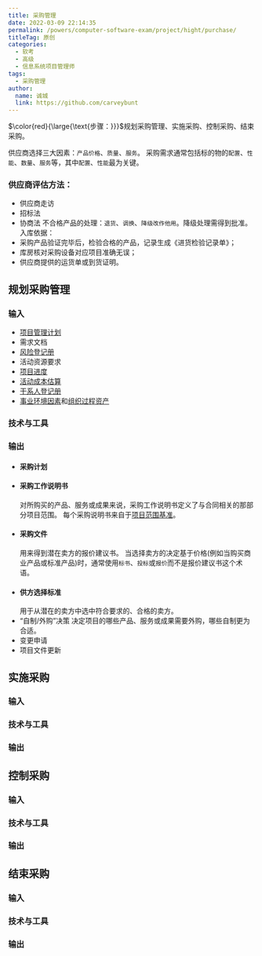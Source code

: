 ```yaml
---
title: 采购管理
date: 2022-03-09 22:14:35
permalink: /powers/computer-software-exam/project/hight/purchase/
titleTag: 原创
categories: 
  - 软考
  - 高级
  - 信息系统项目管理师
tags: 
  - 采购管理
author: 
  name: 诚城
  link: https://github.com/carveybunt
---
```


$\color{red}{\large{\text{步骤：}}}$规划采购管理、实施采购、控制采购、结束采购。

供应商选择三大因素：`产品价格`、`质量`、`服务`。
采购需求通常包括标的物的`配置`、`性能`、`数量`、`服务`等，其中`配置`、`性能`最为关键。

<!-- more -->

### 供应商评估方法：
- 供应商走访
- 招标法
- 协商法
不合格产品的处理：`退货`、`调换`、`降级改作他用`。降级处理需得到批准。
入库依据：
- 采购产品验证完毕后，检验合格的产品，记录生成《进货检验记录单》；
- 库房核对采购设备对应项目准确无误；
- 供应商提供的运货单或到货证明。

## 规划采购管理

### 输入
- [项目管理计划](01.整体管理.md#项目管理计划)
- 需求文档
- [风险登记册](09.风险管理.md#风险登记册)
- 活动资源要求
- [项目进度](03.进度管理.md#进度基准)
- [活动成本估算](04.成本管理.md#2估算成本)
- [干系人登记册](08.干系人管理.md#干系人登记册)
- [事业环境因素](01.整体管理.md#事业环境因素)和[组织过程资产](01.整体管理.md#组织过程资产)
### 技术与工具

### 输出
- #### 采购计划
- #### 采购工作说明书
  对所购买的产品、服务或成果来说，采购工作说明书定义了与合同相关的那部分项目范围。
  每个采购说明书来自于[项目范围基准](02.范围管理.md#范围基准-scope-baseline)。
- #### 采购文件
  用来得到潜在卖方的报价建议书。
  当选择卖方的决定基于价格(例如当购买商业产品或标准产品)时，通常使用`标书`、`投标`或`报价`而不是报价建议书这个术语。
- #### 供方选择标准
  用于从潜在的卖方中选中符合要求的、合格的卖方。
- “自制/外购”决策
  决定项目的哪些产品、服务或成果需要外购，哪些自制更为合适。
- 变更申请
- 项目文件更新
## 实施采购

### 输入

### 技术与工具

### 输出

## 控制采购

### 输入

### 技术与工具

### 输出

## 结束采购

### 输入

### 技术与工具

### 输出
